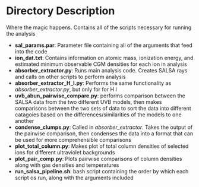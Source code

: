 # Directory Description

Where the magic happens. Contains all of the scripts necessary for running the analysis
- **sal_params.par**: Parameter file containing all of the arguments that feed into the code
- **ion_dat.txt**: Contains information on atomic mass, ionization energy, and estimated minimum observable CGM densities for each ion in analysis
- **absorber_extractor.py**: Runs main analysis code. Creates SALSA rays and calls on other scripts to perform analysis
- **absorber_extractor_H_I.py**: Performs the same functionality as *absorber_extractor.py*, but only for for H I
- **uvb_abun_pairwise_compare.py**: performs comparison between the SALSA data from the two different UVB models, then makes comparisons between the two sets of data to sort the data into different catagoies based on the differences/similarities of the models to one another 
- **condense_clumps.py**: Called in *absorber_extractor*. Takes the output of the pairwise comparison, then condenses the data into a format that can be used for more comprehensible comparisons
- **plot_total_column.py**: Makes plot of total column densities of selected ions for different ultraviolet backgrounds
- **plot_pair_comp.py**: Plots pairwise comparisons of column densities along with gas densities and temperatures
- **run_salsa_pipeline.sh**: bash script containing the order by which each script os run, along with the arguments included